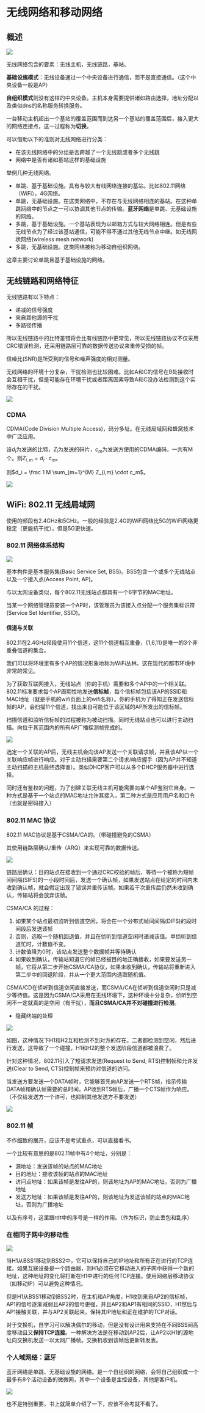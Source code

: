 # 无线网络和移动网络

## 概述

![](img/2024-12-27-20-06-48.png)

无线网络包含的要素：无线主机，无线链路，基站。

**基础设施模式**：无线设备通过一个中央设备进行通信，而不是直接通信。（这个中央设备一般是AP）

**自组织模式**则没有这样的中央设备。主机本身需要提供诸如路由选择，地址分配以及类似dns的名称服务转换服务。

一台移动主机超出一个基站的覆盖范围而到达另一个基站的覆盖范围后，接入更大的网络连接点，这一过程称为**切换**。

可以借助以下的准则对无线网络进行分类：

- 在该无线网络中的分组是否跨越了一个无线跳或者多个无线跳
- 网络中是否有诸如基站这样的基础设施

举例几种无线网络。

- 单跳、基于基础设施。具有与较大有线网络连接的基站。比如802.11网络（WiFi），4G网络。
- 单跳，无基础设施。在这类网络中，不存在与无线网络相连的基站。在这种单跳网络中的节点之一可以协调其他节点的传输。**蓝牙网络**是单跳、无基础设施的网络。
- 多跳，基于基础设施。一个基站表现为以邮箱方式与较大网络相连。但是有些无线节点为了经过该基站通信，可能不得不通过其他无线节点中继。如无线网状网络(wireless mesh network)
- 多跳，无基础设施。这类网络被称为移动自组织网络。

这章主要讨论单跳且基于基础设施的网络。

## 无线链路和网络特征

无线链路有以下特点：

- 递减的信号强度
- 来自其他源的干扰
- 多路径传播

所以无线链路中的比特差错将会比有线链路中更常见，所以无线链路协议不仅采用CRC错误检测，还采用链路层可靠的数据传送协议来重传受损的帧。

信噪比(SNR)是所受到的信号和噪声强度的相对测量。

无线网络的环境十分复杂，干扰检测也比较困难。比如A和C的信号在B处接收时会互相干扰，但是可能存在环境干扰或者距离因素导致A和C没办法检测到这个实际存在的干扰。

![](img/2024-12-27-20-43-30.png)

### CDMA

CDMA(Code Division Multiple Access)，码分多址。在无线局域网和蜂窝技术中广泛应用。

设$d_i$为发送的比特，$Z_i$为发送的码片，$c_m$为发送方使用的CDMA编码，一共有M个。则$Z_{i,m} = d_i \cdot c_m$。

则$d_i = \frac 1 M \sum_{m=1}^{M} Z_{i,m} \cdot c_m$。

![](img/2024-12-27-20-53-03.png)

## WiFi: 802.11 无线局域网

使用的频段有2.4GHz和5GHz。一般的经验是2.4G的WiFi网络比5G的WiFi网络更稳定（更能抗干扰），但是5G更快速。

### 802.11 网络体系结构

![](img/2024-12-27-20-58-02.png)

基本构件是基本服务集(Basic Service Set, BSS)。BSS包含一个或多个无线站点以及一个接入点(Access Point, AP)。

与以太网设备类似，每个802.11无线站点都具有一个6字节的MAC地址。

当某一个网络管理员安装一个AP时，该管理员为该接入点分配一个服务集标识符(Service Set Identifier, SSID)。

#### 信道与关联

802.11在2.4GHz频段使用11个信道，这11个信道相互重叠，{1,6,11}是唯一的3个非重叠信道的集合。

我们可以将环境里有多个AP的情况形象地称为WiFi丛林。这在现代的都市环境中非常的常见。

为了获取互联网接入，无线站点（你的手机）需要和多个AP中的一个相关联。802.11标准要求每个AP周期性地发送**信标帧**，每个信标帧包括该AP的SSID和MAC地址（就是手机的wifi页面上的wifi名称）。你的手机为了得知正在发送信标帧的AP，会扫描11个信道，找出来自可能位于该区域的AP所发出的信标帧。

扫描信道和监听信标帧的过程被称为被动扫描。同时无线站点也可以进行主动扫描。向位于其范围内的所有AP广播探测帧完成的。

![](img/2024-12-27-21-15-49.png)

选定一个关联的AP后，无线主机会向该AP发送一个关联请求帧，并且该AP以一个关联响应帧进行响应。对于主动扫描需要第二个请求/响应握手（因为AP并不知道主动扫描的主机最终选择谁）。类似DHCP客户可以从多个DHCP服务器中进行选择。

同时还有鉴权的问题，为了创建关联无线主机可能需要向某个AP鉴别它自身。一种方式是基于一个站点的MAC地址允许其接入，第二种方式是应用用户名和口令（也就是密码接入）

### 802.11 MAC 协议

802.11 MAC协议是基于CSMA/CA的。（带碰撞避免的CSMA）

其使用链路层确认/重传（ARQ）来实现可靠的数据传送。

![](img/2024-12-27-21-31-36.png)

链路层确认：目的站点在接收到一个通过CRC校验的帧后，等待一个被称为短帧间间隔(SIFS)的一小段时间后，发送一个确认帧，如果发送站点在给定的时间内未收到确认帧，就会假定出现了错误并重传该帧。如果若干次重传后仍然未收到确认，传输站将会放弃该帧。

CSMA/CA 的过程：

1. 如果某个站点最初监听到信道空闲，将会在一个分布式帧间间隔(DIFS)的段时间段后发送该帧
2. 否则，选取一个随机回退值，并且在侦听到信道空闲时递减该值。单侦听到信道忙时，计数值不变。
3. 计数值降为0时，该站点发送整个数据帧并等待确认
4. 如果收到确认，传输站知道它的帧已经被目的地正确接收，如果要发送另一帧，它将从第二步开始CSMA/CA协议，如果未收到确认，传输站将重新进入第二步中的回退阶段，并从一个更大范围内选取随机值。

CSMA/CD在侦听到信道空闲直接发送，而CSMA/CA在侦听到信道空闲时只是减少等待值。这是因为CSMA/CA采用在无线环境下，这种环境十分复杂，侦听到空闲不一定就真的是空闲（有干扰），**而且CSMA/CA并不对碰撞进行检测**。

- 隐藏终端的处理

![](img/2024-12-27-21-42-50.png)

如图，这种情况下H1和H2互相检测不到对方的存在。二者都检测到空闲，然后进行发送，这导致了一个碰撞，H1和H2的整个发送阶段信道都被浪费了。

针对这种情况，802.11引入了短请求发送(Request to Send, RTS)控制帧和允许发送(Clear to Send, CTS)控制帧来预约对信道的访问。

当发送方要发送一个DATA帧时，它能够首先向AP发送一个RTS帧，指示传输DATA帧和确认帧需要的总时间。AP收到RTS帧后，广播一个CTS帧作为响应。（不仅给发送方一个许可，也抑制其他发送方不要发送）

![](img/2024-12-27-21-46-01.png)

### 802.11 帧

不作细致的展开，应该不是考试重点，可以直接看书。

一个比较有意思的是802.11帧中有4个地址，分别是：

- 源地址：发送该帧的站点的MAC地址
- 目的地址：接收该帧的站点的MAC地址
- 访问点地址：如果该帧是发往AP的，则该地址为AP的MAC地址，否则为广播地址
- 发送方地址：如果该帧是发往AP的，则该地址为发送该帧的站点的MAC地址，否则为广播地址

以及有序号，这里跟rdt中的序号是一样的作用。（作为标识，防止丢包和乱序）

### 在相同子网中的移动性

![](img/2024-12-27-22-02-19.png)

当H1从BSS1移动到BSS2中，它可以保持自己的IP地址和所有正在进行的TCP连接。如果互联设备是一个路由器，则H1必须在它移动进入的子网中获得一个新的地址，这种地址的变化将打断在H1中进行的任何TCP连接。使用网络层移动协议（如移动IP）可以避免这种情况。

但是H1从BSS1移动到BSS2时，在主机和AP角度，H1收到来自AP2的信标帧，AP1的信号逐渐减弱且AP2的信号更强，并且AP2和AP1有相同的SSID，H1然后与AP1接触关联，并与AP2关联起来，保持其IP地址和正在维护的TCP对话。

对于交换机，自学习可以解决偶尔的移动，但是没有设计用来支持在不同BSS间高度移动且又**保持TCP连接**。一种解决方法是在移动到AP2后，让AP2以H1的源地址向交换机发送一以太网广播帧。交换机收到该帧后更新转发表。

### 个人域网络：蓝牙

蓝牙网络是单跳、无基础设施的网络。是一个自组织的网络，会将自己组织成一个最多有8个活动设备的微微网，其中一个设备是主控设备，其他是客户机。

![](img/2024-12-27-22-11-53.png)

也不是特别重要，书上就简单介绍了一下，应该不会考就不看了。